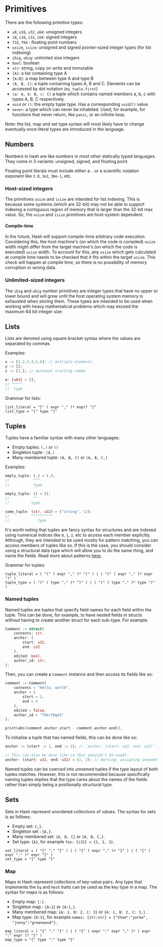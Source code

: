 # Primitives
There are the following primitive types:

- `u8`, `u16`, `u32`, `u64`: unsigned integers
- `i8`, `i16`, `i32`, `i64`: signed integers
- `f32`, `f64` : floating point numbers
- `usize`, `isize`: unsigned and signed pointer-sized integer types (for list indexing)
- `ibig`, `ubig`: unlimited size integers
- `bool`: boolean
- `str`: string, copy on write and immutable
- `[A]`: a list containing type A
- `{A:B}`: a map between type A and type B
- `(A, B, C)`: a tuple containing types A, B and C. Elements can be accessed by dot notation (`my_tuple.first`)
- `(a: A, b: B, c: C)` a tuple which contains named members a, b, c with types A, B, C respectively.
- `void` or `()`: the empty tuple type. Has a corresponding `void`/`()` value.
- `never`: a type which can never be inhabited. Used, for example, for functions that never return, like `panic`, or an infinite loop.

Note: the list, map and set type syntax will most likely have to change eventually once literal types are introduced in the language.

## Numbers

Numbers in hash are like numbers in most other statically typed languages.
They come in 3 variants: unsigned, signed, and floating point.

Floating point literals must include either a `.` or a scientific notation exponent
like `3.0`, `3e2`, `30e-1`, etc.

### Host-sized integers

The primitives `usize` and `isize` are intended for list indexing.
This is because some systems (which are 32-bit) may not be able to support indexing a contiguous region of memory that is larger than the 32-bit max value.
So, the `usize` and `isize` primitives are host-system dependent.

#### Compile-time

In the future, Hash will support compile-time arbitrary code execution.
Considering this, the host machine's (on which the code is compiled) `usize` width might differ from the target machine's (on which the code is executed) `usize` width.
To account for this, any `usize` which gets calculated at compile time needs to be checked that it fits within the target `usize`.
This check will happen at compile time, so there is no possibility of memory corruption or wrong data.

### Unlimited-sized integers

The `ibig` and `ubig` number primitives are integer types that have no upper or lower bound and will grow until the host operating system memory is exhausted when storing them.
These types are intended to be used when working with heavy mathematical problems which may exceed the maximum 64 bit integer size.

## Lists

Lists are denoted using square bracket syntax where the values are separated by commas.

Examples:
```rs
x := [1,2,3,4,5,6]; // multiple elements
y := [];
z := [1,]; // optional trailing comma

w: [u64] = [];
// ^^^^^
//  type
```

Grammar for lists:

```
list_literal = "[" ( expr "," )* expr? "]"
list_type = "[" type "]"
```

## Tuples

Tuples have a familiar syntax with many other languages:

- Empty tuples: `(,)` or `()`
- Singleton tuple : `(A,)`
- Many membered tuple: `(A, B, C)` or `(A, B, C,)` 

Examples:
```rs
empty_tuple: (,) = (,);
//           ^^^
//           type

empty_tuple: () = ();
//           ^^
//          type

some_tuple: (str, u32) = ("string", 12);
//          ^^^^^^^^^^
//             type

```

It's worth noting that tuples are fancy syntax for structures and are indexed using numerical indices like `0`, `1`, `2`, etc to access each member explicitly.
Although, they are intended to be used mostly for pattern matching, you can access members of tuples like so.
If this is the case, you should consider using a structural data type which will allow you to do the same thing, and name the fields.
Read more about patterns [here](patterns.md).

Grammar for tuples:

```
tuple_literal = ( "(" ( expr "," )* ")" ) | ( "(" ( expr "," )* expr ")" )
tuple_type = ( "(" ( type "," )* ")" ) | ( "(" ( type "," )* type ")" )
```

### Named tuples

Named tuples are tuples that specify field names for each field within the tuple.
This can be done, for example, to have nested fields in structs without having to create another struct for each sub-type.
For example:

```rs
Comment := struct(
    contents: str,
    anchor: (
        start: u32,
        end: u32
    ),
    edited: bool,
    author_id: str,
);
```

Then, you can create a `Comment` instance and then access its fields like so:
```rs
comment := Comment(
    contents = "Hello, world",
    anchor = (
        start = 2,
        end = 4
    ),
    edited = false,
    author_id = "f9erf8g43"
);

print(abs(comment.anchor.start - comment.anchor.end));
```

To initialise a tuple that has named fields, this can be done like so:
```rs
anchor := (start := 1, end := 2); // `anchor: (start: u32, end: u32)` inferred

// This can also be done like so (but shouldn't be used):
anchor: (start: u32, end: u32) = (1, 2); // Warning: assigning unnamed tuple to named tuple.
```

Named tuples can be coerced into *unnamed* tuples if the type layout of both tuples matches. 
However, this is not recommended because specifically naming tuples implies that the type
cares about the names of the fields rather than simply being a positionally structural type.

## Sets

Sets in Hash represent unordered collections of values.
The syntax for sets is as follows:

- Empty set: `{,}`.
- Singleton set : `{A,}`.
- Many membered set: `{A, B, C}` or `{A, B, C,}`.
- Set type: `{A}`, for example `foo: {i32} = {1, 2, 3}`.

```
set_literal = ( "{" "," "}" ) | ( "{" ( expr "," )+ "}" ) | ( "{" ( expr "," )* expr "}" )
set_type = "{" type "}"
```

### Map

Maps in Hash represent collections of key-value pairs.
Any type that implements the `Eq` and `Hash` traits can be used as the key type in a map.
The syntax for maps is as follows:

- Empty map: `{:}`.
- Singleton map : `{A:1}` or `{A:1,}`.
- Many membered map: `{A: 1, B: 2, C: 3}` or `{A: 1, B: 2, C: 3,}` .
- Map type: `{K:V}`, for example `names: {str:str} = {"thom":"yorke", "jonny":"greenwood"}`.

```
map_literal = ( "{" ":" "}" ) | ( "{" ( expr ":" expr "," )* ( expr ":" expr )? "}" )
map_type = "{" type ":" type "}"
```
